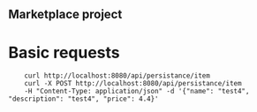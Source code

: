 ## Marketplace project 


# Basic requests
```
    curl http://localhost:8080/api/persistance/item
    curl -X POST http://localhost:8080/api/persistance/item 
    -H "Content-Type: application/json" -d '{"name": "test4", "description": "test4", "price": 4.4}'
```
